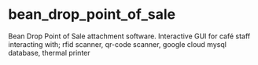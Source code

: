 # bean_drop_point_of_sale
Bean Drop Point of Sale attachment software. Interactive GUI for café staff interacting with; rfid scanner, qr-code scanner, google cloud mysql database, thermal printer
